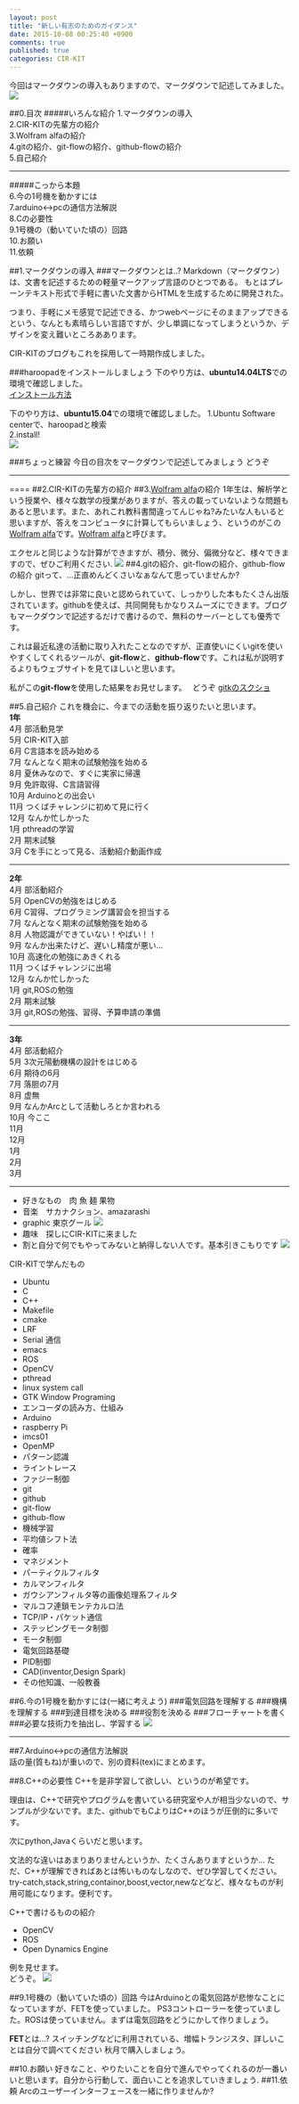 ```yaml
---
layout: post
title: "新しい有志のためのガイダンス"
date: 2015-10-08 00:25:40 +0900
comments: true
published: true
categories: CIR-KIT
---
```

今回はマークダウンの導入もありますので、マークダウンで記述してみました。
![](https://cir-kit.github.io/images/2015-04-04-logo/CIR-KIT_square3.png)

##0.目次
#####いろんな紹介
1.マークダウンの導入  
2.CIR-KITの先輩方の紹介  
3.Wolfram alfaの紹介  
4.gitの紹介、git-flowの紹介、github-flowの紹介  
5.自己紹介  

_ _ _
#####こっから本題  
6.今の1号機を動かすには  
7.arduino<->pcの通信方法解説  
8.Cの必要性  
9.1号機の（動いていた頃の）回路  
10.お願い  
11.依頼  
  

##1.マークダウンの導入
###マークダウンとは..?
Markdown（マークダウン）は、文書を記述するための軽量マークアップ言語のひとつである。 もとはプレーンテキスト形式で手軽に書いた文書からHTMLを生成するために開発された。  
  
つまり、手軽にメモ感覚で記述できる、かつwebページにそのままアップできるという、なんとも素晴らしい言語ですが、少し単調になってしまうというか、デザインを変え難いところああります。  
  
CIR-KITのブログもこれを採用して一時期作成しました。  
  
###haroopadをインストールしましょう
下のやり方は、**ubuntu14.04LTS**での環境で確認しました。  
[インストール方法](http://linuxg.net/how-to-install-haroopad-0-12-2-on-ubuntu-debian-and-derivative-systems/)

下のやり方は、**ubuntu15.04**での環境で確認しました。
1.Ubuntu Software centerで、haroopadと検索  
2.install!  
![](http://icons.iconarchive.com/icons/alecive/flatwoken/512/Apps-Haroopad-icon.png)
  
###ちょっと練習
今日の目次をマークダウンで記述してみましょう
どうぞ


* * *

====
##2.CIR-KITの先輩方の紹介
##3.[Wolfram alfa](http://www.wolframalpha.com/)の紹介
1年生は、解析学という授業や、様々な数学の授業がありますが、答えの載っていないような問題もあると思います。また、あれこれ教科書間違ってんじゃね?みたいな人もいると思いますが、答えをコンピュータに計算してもらいましょう、というのがこの[Wolfram alfa](http://www.wolframalpha.com/)です。[Wolfram alfa](http://www.wolframalpha.com/)と呼びます。

エクセルと同じような計算ができますが、積分、微分、偏微分など、様々できますので、ぜひご利用ください.
![](https://www.wolframalpha.com/images/press/photos/logos/wa-logo-stacked1-large.jpg)
##4.gitの紹介、git-flowの紹介、github-flowの紹介
gitって、...正直めんどくさいなぁなんて思っていませんか?  
  
  
  
しかし、世界では非常に良いと認められていて、しっかりした本もたくさん出版されています。githubを使えば、共同開発もかなりスムーズにできます。ブログもマークダウンで記述するだけで書けるので、無料のサーバーとしても優秀です。

これは最近私達の活動に取り入れたことなのですが、正直使いにくいgitを使いやすくしてくれるツールが、**git-flow**と、**github-flow**です。これは私が説明するよりもウェブサイトを見てほしいと思います。

私がこの**git-flow**を使用した結果をお見せします。　
どうぞ
[gitkのスクショ](https://github.com/YusakuSakamoto/YusakuSakamoto.octopress/blob/master/source/images")

##5.自己紹介
これを機会に、今までの活動を振り返りたいと思います。  
**1年**  
4月 部活動見学  
5月 CIR-KIT入部  
6月 C言語本を読み始める  
7月 なんとなく期末の試験勉強を始める  
8月 夏休みなので、すぐに実家に帰還  
9月 免許取得、C言語習得  
10月 Arduinoとの出会い  
11月 つくばチャレンジに初めて見に行く  
12月 なんか忙しかった  
1月 pthreadの学習  
2月 期末試験  
3月 Cを手にとって見る、活動紹介動画作成  

_ _ _
**2年**  
4月 部活動紹介  
5月 OpenCVの勉強をはじめる  
6月 C習得、プログラミング講習会を担当する  
7月 なんとなく期末の試験勉強を始める  
8月 人物認識ができていない！やばい！！  
9月 なんか出来たけど、遅いし精度が悪い...  
10月 高速化の勉強にあきくれる  
11月 つくばチャレンジに出場  
12月 なんか忙しかった  
1月 git,ROSの勉強  
2月 期末試験  
3月 git,ROSの勉強、習得、予算申請の準備  

_ _ _
**3年**  
4月 部活動紹介  
5月 3次元陽動機構の設計をはじめる  
6月 期待の6月  
7月 落胆の7月  
8月 虚無  
9月 なんかArcとして活動しろとか言われる  
10月 今ここ  
11月   
12月   
1月   
2月   
3月  

_ _ _

- 好きなもの　肉 魚 麺 果物
- 音楽　サカナクション、amazarashi
- graphic 東京グール
![](http://livedoor.blogimg.jp/comic_revolution/imgs/2/1/21d63925.jpg)
- 趣味　探しにCIR-KITに来ました
- 割と自分で何でもやってみないと納得しない人です。基本引きこもりです
![](http://music.emtg.jp/datas/mst/keyVisual/75/185_special_key_sakanaction%281%29.jpg)

CIR-KITで学んだもの
- Ubuntu  
- C  
- C++  
- Makefile  
- cmake  
- LRF  
- Serial 通信  
- emacs  
- ROS  
- OpenCV  
- pthread  
- linux system call  
- GTK Window Programing  
- エンコーダの読み方、仕組み  
- Arduino  
- raspberry Pi  
- imcs01  
- OpenMP  
- パターン認識  
- ライントレース  
- ファジー制御  
- git  
- github  
- git-flow  
- github-flow  
- 機械学習  
- 平均値シフト法  
- 確率  
- マネジメント  
- パーティクルフィルタ  
- カルマンフィルタ  
- ガウシアンフィルタ等の画像処理系フィルタ  
- マルコフ連鎖モンテカルロ法  
- TCP/IP・パケット通信  
- ステッピングモータ制御  
- モータ制御  
- 電気回路基礎  
- PID制御  
- CAD(inventor,Design Spark)  
- その他知識、一般教養  

  
##6.今の1号機を動かすには(一緒に考えよう)
###電気回路を理解する
###機構を理解する
###到達目標を決める
###役割を決める
###フローチャートを書く
###必要な技術力を抽出し、学習する
![](http://www.daiichibld.com/kanrico/meetingroom/pic_c001.jpg)

* * *

##7.Arduino<->pcの通信方法解説  
話の量(質もね)が重いので、別の資料(tex)にまとめます。  

##8.C++の必要性
C++を是非学習して欲しい、というのが希望です。  

理由は、C++で研究やプログラムを書いている研究室や人が相当少ないので、サンプルが少ないです。また、githubでもCよりはC++のほうが圧倒的に多いです。  
  
次にpython,Javaくらいだと思います。  
  
  
文法的な違いはあまりありませんというか、たくさんありますというか...
ただ、C++が理解できればあとは怖いものなしなので、ぜひ学習してください。
try-catch,stack,string,containor,boost,vector,newなどなど、様々なものが利用可能になります。便利です。

C++で書けるものの紹介  
- OpenCV  
- ROS  
- Open Dynamics Engine  
    
例を見せます。  
どうぞ。
![](http://www.atmel.com/ja/jp/Images/compiler.jpg)

##9.1号機の（動いていた頃の）回路
今はArduinoとの電気回路が悲惨なことになっていますが、FETを使っていました。
PS3コントローラーを使っていました。ROSは使っていません。まずは電気回路をどうにかして作りましょう。

**FET**とは...?
スイッチングなどに利用されている、増幅トランジスタ、詳しいことは自分で調べてください
秋月で購入しましょう。

##10.お願い
好きなこと、やりたいことを自分で進んでやってくれるのが一番いいと思います。自分から行動して、面白いことを追求していきましょう.
##11.依頼
Arcのユーザーインターフェースを一緒に作りませんか?
